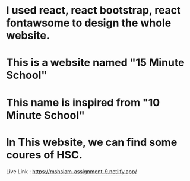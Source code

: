 # I used react, react bootstrap, react fontawsome to design the whole website.
# This is a website named "15 Minute School"
# This name is inspired from "10 Minute School"
# In This website, we can find some coures of HSC.

Live Link : https://mshsiam-assignment-9.netlify.app/
